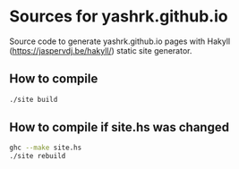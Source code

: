 # Sources for yashrk.github.io
Source code to generate yashrk.github.io pages with Hakyll (https://jaspervdj.be/hakyll/) static site generator.

## How to compile

```bash
./site build
```

## How to compile if site.hs was changed

```bash
ghc --make site.hs
./site rebuild
```
